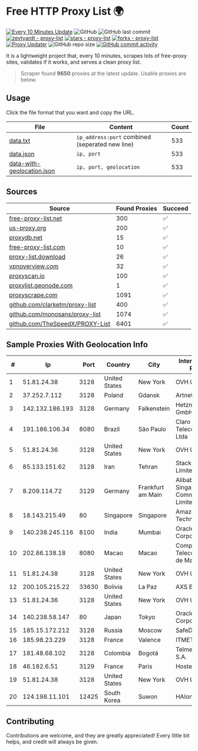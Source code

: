 
# Free HTTP Proxy List 🌍

[![Every 10 Minutes Update](https://github.com/mertguvencli/http-proxy-list/actions/workflows/main.yml/badge.svg?branch=main)](https://github.com/mertguvencli/http-proxy-list/actions/workflows/main.yml)
![GitHub](https://img.shields.io/github/license/mertguvencli/http-proxy-list)
![GitHub last commit](https://img.shields.io/github/last-commit/mertguvencli/http-proxy-list)
[![zevtyardt - proxy-list](https://img.shields.io/static/v1?label=zevtyardt&message=proxy-list&color=blue&logo=github)](https://github.com/zevtyardt/proxy-list "Go to GitHub repo")
[![stars - proxy-list](https://img.shields.io/github/stars/zevtyardt/proxy-list?style=social)](https://github.com/zevtyardt/proxy-list)
[![forks - proxy-list](https://img.shields.io/github/forks/zevtyardt/proxy-list?style=social)](https://github.com/zevtyardt/proxy-list)
[![Proxy Updater](https://github.com/zevtyardt/proxy-list/workflows/Proxy%20Updater/badge.svg)](https://github.com/zevtyardt/proxy-list/actions?query=workflow:"Proxy+Updater")
![GitHub repo size](https://img.shields.io/github/repo-size/zevtyardt/proxy-list)
[![GitHub commit activity](https://img.shields.io/github/commit-activity/m/zevtyardt/proxy-list?logo=commits)](https://github.com/zevtyardt/proxy-list/commits/main)

It is a lightweight project that, every 10 minutes, scrapes lots of free-proxy sites, validates if it works, and serves a clean proxy list.

> Scraper found **9650** proxies at the latest update. Usable proxies are below.

## Usage

Click the file format that you want and copy the URL.

|File|Content|Count|
|----|-------|-----|
|[data.txt](https://raw.githubusercontent.com/mertguvencli/http-proxy-list/main/proxy-list/data.txt)|`ip_address:port` combined (seperated new line)|533|
|[data.json](https://raw.githubusercontent.com/mertguvencli/http-proxy-list/main/proxy-list/data.json)|`ip, port`|533|
|[data-with-geolocation.json](https://raw.githubusercontent.com/mertguvencli/http-proxy-list/main/proxy-list/data-with-geolocation.json)|`ip, port, geolocation`|533|

## Sources

|Source|Found Proxies|Succeed|
|------|-------------|-------|
|[free-proxy-list.net](https://free-proxy-list.net)|300|✅|
|[us-proxy.org](https://www.us-proxy.org)|200|✅|
|[proxydb.net](http://proxydb.net)|15|✅|
|[free-proxy-list.com](https://free-proxy-list.com/?page=&port=&type%5B%5D=http&type%5B%5D=https&up_time=0&search=Search)|10|✅|
|[proxy-list.download](https://www.proxy-list.download/HTTP)|26|✅|
|[vpnoverview.com](https://vpnoverview.com/privacy/anonymous-browsing/free-proxy-servers)|32|✅|
|[proxyscan.io](https://www.proxyscan.io)|100|✅|
|[proxylist.geonode.com](https://proxylist.geonode.com/api/proxy-list?limit=300&page=1&sort_by=lastChecked&sort_type=desc&protocols=http,https)|1|✅|
|[proxyscrape.com](https://api.proxyscrape.com/v2/?request=displayproxies&protocol=http&timeout=10000&country=all&ssl=all&anonymity=all)|1091|✅|
|[github.com/clarketm/proxy-list](https://raw.githubusercontent.com/clarketm/proxy-list/master/proxy-list-raw.txt)|400|✅|
|[github.com/monosans/proxy-list](https://raw.githubusercontent.com/monosans/proxy-list/main/proxies/http.txt)|1074|✅|
|[github.com/TheSpeedX/PROXY-List](https://raw.githubusercontent.com/TheSpeedX/PROXY-List/master/http.txt)|6401|✅|


## Sample Proxies With Geolocation Info

|#|Ip|Port|Country|City|Internet Service Provider|
|-|--|----|-------|----|-------------------------|
|1|51.81.24.38|3128|United States|New York|OVH US LLC|
|2|37.252.7.112|3128|Poland|Gdansk|Artnet Sp. z o.o.|
|3|142.132.186.193|3128|Germany|Falkenstein|Hetzner Online GmbH|
|4|191.186.106.34|8080|Brazil|São Paulo|Claro NXT Telecomunicacoes Ltda|
|5|51.81.24.36|3128|United States|New York|OVH US LLC|
|6|85.133.151.62|3128|Iran|Tehran|Stack Network Limited|
|7|8.209.114.72|3129|Germany|Frankfurt am Main|Alibaba.com Singapore E-Commerce Private Limited|
|8|18.143.215.49|80|Singapore|Singapore|Amazon Technologies Inc.|
|9|140.238.245.116|8100|India|Mumbai|Oracle Corporation|
|10|202.86.138.18|8080|Macao|Macao|Companhia de Telecomunicacoes de Macau|
|11|51.81.24.38|3128|United States|New York|OVH US LLC|
|12|200.105.215.22|33630|Bolivia|La Paz|AXS Bolivia S. A.|
|13|51.81.24.36|3128|United States|New York|OVH US LLC|
|14|140.238.58.147|80|Japan|Tokyo|Oracle Corporation|
|15|185.15.172.212|3128|Russia|Moscow|SafeData LLC|
|16|185.98.23.229|3128|France|Valence|ITMETRIX|
|17|181.48.68.102|3128|Colombia|Bogotá|Telmex Colombia S.A.|
|18|46.182.6.51|3129|France|Paris|Hosteur SAS|
|19|51.81.24.38|3128|United States|New York|OVH US LLC|
|20|124.198.11.101|12425|South Korea|Suwon|HAIonNet|



## Contributing

Contributions are welcome, and they are greatly appreciated! Every
little bit helps, and credit will always be given.

